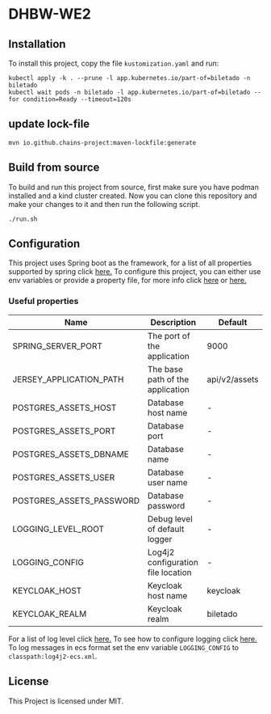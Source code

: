 # DHBW-WE2

## Installation

To install this project, copy the file `kustomization.yaml` and run:

```shell
kubectl apply -k . --prune -l app.kubernetes.io/part-of=biletado -n biletado
kubectl wait pods -n biletado -l app.kubernetes.io/part-of=biletado --for condition=Ready --timeout=120s
```

## update lock-file
```shell
mvn io.github.chains-project:maven-lockfile:generate
```

## Build from source

To build and run this project from source, first make sure you have podman installed and a kind cluster created.
Now you can clone this repository and make your changes to it and then run the following script.
```shell
./run.sh
```

## Configuration

This project uses Spring boot as the framework, for a list of all properties supported by spring click [here.](https://docs.spring.io/spring-boot/docs/current/reference/html/application-properties.html)
To configure this project, you can either use env variables or provide a property file, for more info click [here](https://docs.spring.io/spring-boot/docs/2.1.17.RELEASE/reference/html/boot-features-external-config.html) or [here.](https://docs.spring.io/spring-boot/docs/2.1.17.RELEASE/reference/html/howto-properties-and-configuration.html)

### Useful properties

| Name                     | Description                        | Default       |
|--------------------------|------------------------------------|---------------|
| SPRING_SERVER_PORT       | The port of the application        | 9000          |
| JERSEY_APPLICATION_PATH  | The base path of the application   | api/v2/assets |
| POSTGRES_ASSETS_HOST     | Database host name                 | -             |
| POSTGRES_ASSETS_PORT     | Database port                      | -             |
| POSTGRES_ASSETS_DBNAME   | Database name                      | -             |
| POSTGRES_ASSETS_USER     | Database user name                 | -             |
| POSTGRES_ASSETS_PASSWORD | Database password                  | -             |
| LOGGING_LEVEL_ROOT       | Debug level of default logger      | -             |
| LOGGING_CONFIG           | Log4j2 configuration file location | -             |
| KEYCLOAK_HOST            | Keycloak host name                 | keycloak      |
| KEYCLOAK_REALM           | Keycloak realm                     | biletado      |

For a list of log level click [here.](https://logging.apache.org/log4j/2.x/manual/customloglevels.html)
To see how to configure logging click [here.](https://logging.apache.org/log4j/2.x/manual/configuration.html)
To log messages in ecs format set the env variable `LOGGING_CONFIG` to `classpath:log4j2-ecs.xml`.

## License

This Project is licensed under MIT.
